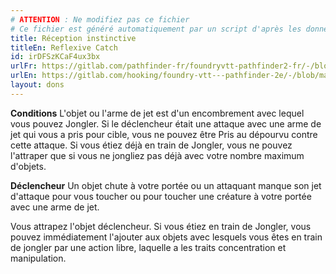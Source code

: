 ```yaml
---
# ATTENTION : Ne modifiez pas ce fichier
# Ce fichier est généré automatiquement par un script d'après les données du module Foundry VTT officiel et de sa traduction
title: Réception instinctive
titleEn: Reflexive Catch
id: irDFSzKCaF4ux3bx
urlFr: https://gitlab.com/pathfinder-fr/foundryvtt-pathfinder2-fr/-/blob/master/data/feats/irDFSzKCaF4ux3bx.htm
urlEn: https://gitlab.com/hooking/foundry-vtt---pathfinder-2e/-/blob/master/packs/data/feats.db/reflexive-catch.json
layout: dons
---
```

**Conditions** L'objet ou l'arme de jet est d'un encombrement avec lequel vous pouvez Jongler. Si le déclencheur était une attaque avec une arme de jet qui vous a pris pour cible, vous ne pouvez être Pris au dépourvu contre cette attaque. Si vous étiez déjà en train de Jongler, vous ne pouvez l'attraper que si vous ne jongliez pas déjà avec votre nombre maximum d'objets.

  
**Déclencheur** Un objet chute à votre portée ou un attaquant manque son jet d'attaque pour vous toucher ou pour toucher une créature à votre portée avec une arme de jet.

Vous attrapez l'objet déclencheur. Si vous étiez en train de Jongler, vous pouvez immédiatement l'ajouter aux objets avec lesquels vous êtes en train de jongler par une action libre, laquelle a les traits concentration et manipulation.
